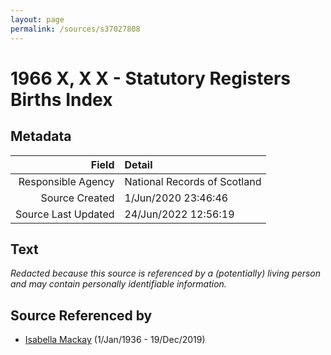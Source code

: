 ```yaml
---
layout: page
permalink: /sources/s37027808
---
```


# 1966 X, X X - Statutory Registers Births Index

## Metadata

Field | Detail
---:|:---
Responsible Agency | National Records of Scotland
Source Created | 1/Jun/2020 23:46:46
Source Last Updated | 24/Jun/2022 12:56:19

## Text

_Redacted because this source is referenced by a (potentially) living person and may contain personally identifiable information._

## Source Referenced by

* [Isabella Mackay](../people/@25303611@-isabella-mackay-b1936-1-1-d2019-12-19.md) (1/Jan/1936 - 19/Dec/2019)
